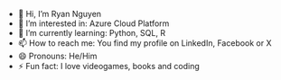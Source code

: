 - 👋 Hi, I’m Ryan Nguyen
- 👀 I’m interested in: Azure Cloud Platform
- 🌱 I’m currently learning: Python, SQL, R
- 📫 How to reach me: You find my profile on LinkedIn, Facebook or X
- 😄 Pronouns: He/Him
- ⚡ Fun fact: I love videogames, books and coding

<!---
Ryan-21959876/Ryan-21959876 is a ✨ special ✨ repository because its `README.md` (this file) appears on your GitHub profile.
You can click the Preview link to take a look at your changes.
--->
